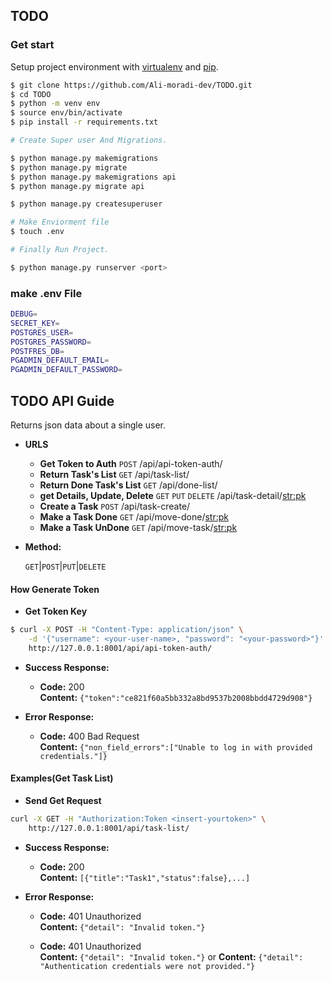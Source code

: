 ## TODO

### Get start

Setup project environment with [virtualenv](https://virtualenv.pypa.io) and [pip](https://pip.pypa.io).

```bash
$ git clone https://github.com/Ali-moradi-dev/TODO.git
$ cd TODO
$ python -m venv env
$ source env/bin/activate
$ pip install -r requirements.txt

# Create Super user And Migrations.

$ python manage.py makemigrations
$ python manage.py migrate
$ python manage.py makemigrations api
$ python manage.py migrate api

$ python manage.py createsuperuser

# Make Enviorment file
$ touch .env 

# Finally Run Project.

$ python manage.py runserver <port>

```



### make .env File
```bash
DEBUG=
SECRET_KEY=
POSTGRES_USER=
POSTGRES_PASSWORD=
POSTFRES_DB=
PGADMIN_DEFAULT_EMAIL=
PGADMIN_DEFAULT_PASSWORD=
```


**TODO API Guide**
----
  Returns json data about a single user.

* **URLS**

    * **Get Token to Auth**             `POST`                 /api/api-token-auth/
    * **Return Task's List**            `GET`                  /api/task-list/
    * **Return Done Task's List**       `GET`                  /api/done-list/
    * **get Details, Update, Delete**   `GET` `PUT` `DELETE`   /api/task-detail/<str:pk>
    * **Create a Task**                 `POST`                 /api/task-create/
    * **Make a Task Done**              `GET`                  /api/move-done/<str:pk>
    * **Make a Task UnDone**            `GET`                  /api/move-task/<str:pk>


* **Method:**

  `GET`|`POST`|`PUT`|`DELETE`
  
#### How Generate Token

* **Get Token Key**

```bash
$ curl -X POST -H "Content-Type: application/json" \
    -d '{"username": <your-user-name>, "password": "<your-password>"}' \
    http://127.0.0.1:8001/api/api-token-auth/
```

* **Success Response:**

  * **Code:** 200 <br />
    **Content:** `{"token":"ce821f60a5bb332a8bd9537b2008bbdd4729d908"}`
 
* **Error Response:**

  * **Code:** 400 Bad Request <br />
    **Content:** `{"non_field_errors":["Unable to log in with provided credentials."]}`



#### Examples(Get Task List)

* **Send Get Request**

```bash
curl -X GET -H "Authorization:Token <insert-yourtoken>" \
    http://127.0.0.1:8001/api/task-list/
```

* **Success Response:**

  * **Code:** 200 <br />
    **Content:** `[{"title":"Task1","status":false},...]`
 
* **Error Response:**

  * **Code:** 401 Unauthorized <br />
    **Content:** `{"detail": "Invalid token."}`

  * **Code:** 401 Unauthorized <br />
    **Content:** `{"detail": "Invalid token."}`
    or 
    **Content:** `{"detail": "Authentication credentials were not provided."}`
